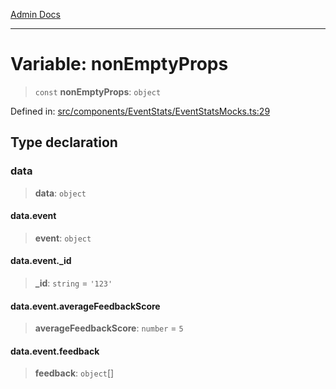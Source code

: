 [Admin Docs](/)

***

# Variable: nonEmptyProps

> `const` **nonEmptyProps**: `object`

Defined in: [src/components/EventStats/EventStatsMocks.ts:29](https://github.com/PalisadoesFoundation/talawa-admin/blob/main/src/components/EventStats/EventStatsMocks.ts#L29)

## Type declaration

### data

> **data**: `object`

#### data.event

> **event**: `object`

#### data.event.\_id

> **\_id**: `string` = `'123'`

#### data.event.averageFeedbackScore

> **averageFeedbackScore**: `number` = `5`

#### data.event.feedback

> **feedback**: `object`[]
